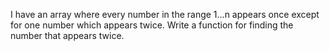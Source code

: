 I have an array where every number in the range 1...n appears once except for one number which appears twice. Write a function for finding the number that appears twice.

